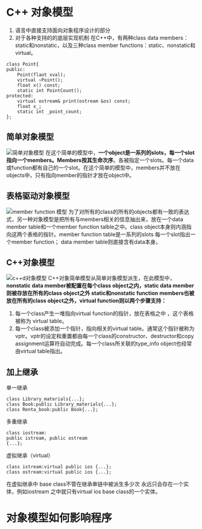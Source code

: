 # C++ 对象模型
1. 语言中直接支持面向对象程序设计的部分
2. 对于各种支持的的底层实现机制
在C++中，有两种class data members：static和nonstatic，以及三种class member functions：static、nonstatic和virtual。
```
class Point{
public:
    Point(flaot xval);
    virtual ~Point();
    float x() const;
    static int PointCount();
protected:
    virtual ostream& print(ostream &os) const;
    float x_;
    static int _point_count;
};
```

## 简单对象模型
![简单对象模型](https://raw.githubusercontent.com/jckmilk/C-object-model/master/%E7%AE%80%E5%8D%95%E6%A8%A1%E5%9E%8B.jpg)
在这个简单的模型中，**一个object是一系列的slots，每一个slot指向一个members。Members按其生命次序**。各被指定一个slots。每一个data或function都有自己的一个slot。在这个简单的模型中，members并不放在objects中，只有指向member的指针才放在object中。
## 表格驱动对象模型
![member function 模型](https://raw.githubusercontent.com/jckmilk/C-object-model/master/member%20function.jpg)
为了对所有的class的所有的objects都有一致的表达式，另一种对象模型是把所有与members相关的信息抽出来，放在一个data member table和一个member function talble之中。class object本身则内涵指向这两个表格的指针。member function table是一系列的slots 每一个slot指出一个member function；
data member table则直接含有data本身。
## C++对象模型
![c++d对象模型](https://raw.githubusercontent.com/jckmilk/C-object-model/master/C%2B%2B%E5%AF%B9%E8%B1%A1%E6%A8%A1%E5%9E%8B.jpg)
C++对象简单模型从简单对象模型派生，在此模型中，**nonstatic data member被配置在每个class object之内，static data member则被存放在所有的class object之外 static和nonstatic function members也被放在所有的class object之外，virtual function则以两个步骤支持：**
1. 每一个class产生一堆指向virtual function的指针，放在表格之中 ，这个表格被称为 virtual table。
2. 每一个class被添加一个指针，指向相关的virtual table。通常这个指针被称为vptr。vptr的设定和重置都由每一个class的constructor、destructor和copy assignment运算符自动完成。每一个class所关联的type_info object也经常由virtual table指出。
## 加上继承
单一继承
```
class Library_materials{...};
class Book:public Library_materials{...};
class Renta_book:public Book{...};
```
多重继承
```
class iostream:
public istream, public ostream
{...};
```
虚拟继承（virtual）
```
class istream:virtual public ios {...};
class ostream:virtual public ios {...};
```
在虚拟继承中 base class不管在继承串链中被派生多少次 永远只会存在一个实体，例如iostream 之中就只有virtual ios base class的一个实体。
# 对象模型如何影响程序
